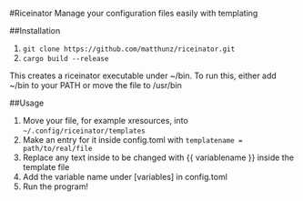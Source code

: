 #Riceinator
Manage your configuration files easily with templating

##Installation
  1. ```git clone https://github.com/matthunz/riceinator.git```
  2. ```cargo build --release```

  This creates a riceinator executable under ~/bin. To run this, either add ~/bin to your PATH or move the file to /usr/bin

##Usage
  1. Move your file, for example xresources, into ```~/.config/riceinator/templates```
  2. Make an entry for it inside config.toml with ```templatename = path/to/real/file```
  3. Replace any text inside to be changed with {{ variablename }} inside the template file
  4. Add the variable name under [variables] in config.toml
  5. Run the program!
